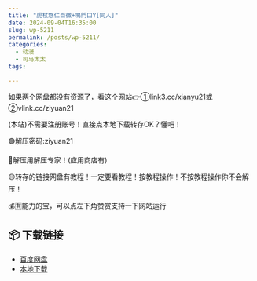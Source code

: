 ```yaml
---
title: "虎杖悠仁自微+鳴門口Y[同人]"
date: 2024-09-04T16:35:00
slug: wp-5211
permalink: /posts/wp-5211/
categories:
  - 动漫
  - 司马太太
tags:

---
```


如果两个网盘都没有资源了，看这个网站👉①link3.cc/xianyu21或②vlink.cc/ziyuan21

(本站)不需要注册账号！直接点本地下载转存OK？懂吧！

🟢解压密码:ziyuan21

🔵解压用解压专家！(应用商店有)

🟡转存的链接网盘有教程！一定要看教程！按教程操作！不按教程操作你不会解压！

💰🈶能力的宝，可以点左下角赞赏支持一下网站运行

## 📦 下载链接
- [百度网盘](https://blziyuan21.com/pay-download/5211?key=a76d7aa6a9&down_id=0)
- [本地下载](https://blziyuan21.com/pay-download/5211?key=a76d7aa6a9&down_id=1)

